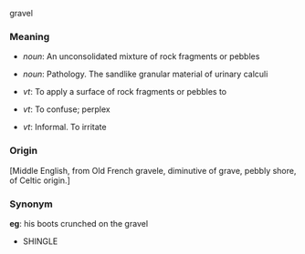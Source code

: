gravel
### Meaning
+ _noun_: An unconsolidated mixture of rock fragments or pebbles
+ _noun_: Pathology. The sandlike granular material of urinary calculi

+ _vt_: To apply a surface of rock fragments or pebbles to
+ _vt_: To confuse; perplex
+ _vt_: Informal. To irritate

### Origin

[Middle English, from Old French gravele, diminutive of grave, pebbly shore, of Celtic origin.]

### Synonym

__eg__: his boots crunched on the gravel

+ SHINGLE


